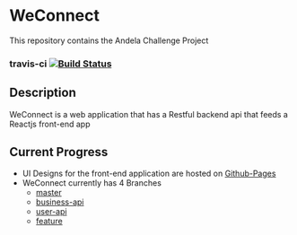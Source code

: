 # WeConnect 

This repository contains the Andela Challenge Project


### travis-ci [![Build Status](https://travis-ci.org/tibetegya/WeConnect.svg?branch=business-api)](https://travis-ci.org/tibetegya/WeConnect)

## Description

WeConnect is a web application that has a Restful backend api that feeds a Reactjs front-end app

## Current Progress
- UI Designs for the front-end application are hosted on [Github-Pages](http://www.tibetegya.com/WeConnect/)
- WeConnect currently has 4 Branches
  - [master](https://github.com/tibetegya/WeConnect/tree/master)
  - [business-api](https://github.com/tibetegya/WeConnect/tree/business-api)
  - [user-api](https://github.com/tibetegya/WeConnect/tree/feature)
  - [feature](https://github.com/tibetegya/WeConnect/tree/feature)





